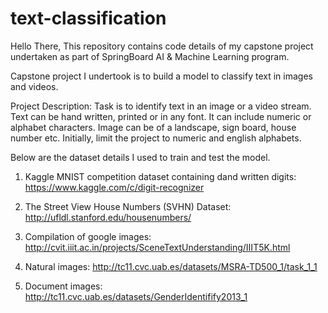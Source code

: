 # text-classification
Hello There,
This repository contains code details of my capstone project undertaken as part of SpringBoard AI & Machine Learning program. 

Capstone project I undertook is to build a model to classify text in images and videos.

Project Description: 
Task is to identify text in an image or a video stream. Text can be hand written, printed or in any font. It can include numeric or alphabet characters. Image can be of a landscape, sign board, house number etc. Initially, limit the project to numeric and english alphabets. 

Below are the dataset details I used to train and test the model. 

1. Kaggle MNIST competition dataset containing dand written digits:
https://www.kaggle.com/c/digit-recognizer

2. The Street View House Numbers (SVHN) Dataset:
http://ufldl.stanford.edu/housenumbers/

3. Compilation of google images:
http://cvit.iiit.ac.in/projects/SceneTextUnderstanding/IIIT5K.html

4. Natural images:
http://tc11.cvc.uab.es/datasets/MSRA-TD500_1/task_1_1

5. Document images:
http://tc11.cvc.uab.es/datasets/GenderIdentifify2013_1

